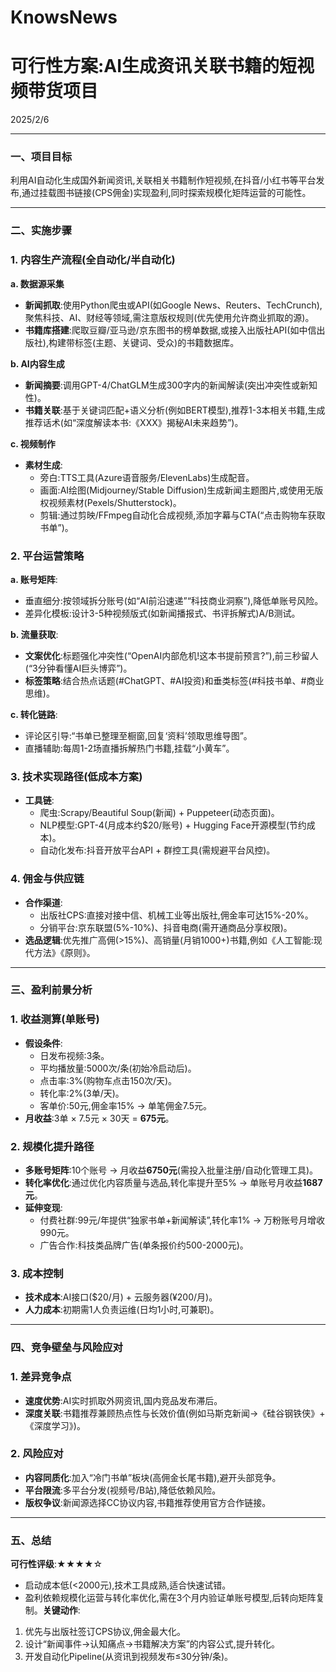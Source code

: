# KnowsNews

# **可行性方案:AI生成资讯关联书籍的短视频带货项目**

2025/2/6

---

### **一、项目目标**

利用AI自动化生成国外新闻资讯,关联相关书籍制作短视频,在抖音/小红书等平台发布,通过挂载图书链接(CPS佣金)实现盈利,同时探索规模化矩阵运营的可能性。

---

### **二、实施步骤**

### **1. 内容生产流程(全自动化/半自动化)**

**a. 数据源采集**

- **新闻抓取**:使用Python爬虫或API(如Google News、Reuters、TechCrunch),聚焦科技、AI、财经等领域,需注意版权规则(优先使用允许商业抓取的源)。
- **书籍库搭建**:爬取豆瓣/亚马逊/京东图书的榜单数据,或接入出版社API(如中信出版社),构建带标签(主题、关键词、受众)的书籍数据库。

**b. AI内容生成**

- **新闻摘要**:调用GPT-4/ChatGLM生成300字内的新闻解读(突出冲突性或新知性)。
- **书籍关联**:基于关键词匹配+语义分析(例如BERT模型),推荐1-3本相关书籍,生成推荐话术(如“深度解读本书:《XXX》揭秘AI未来趋势”)。

**c. 视频制作**

- **素材生成**:
    - 旁白:TTS工具(Azure语音服务/ElevenLabs)生成配音。
    - 画面:AI绘图(Midjourney/Stable Diffusion)生成新闻主题图片,或使用无版权视频素材(Pexels/Shutterstock)。
    - 剪辑:通过剪映/FFmpeg自动化合成视频,添加字幕与CTA(“点击购物车获取书单”)。

### **2. 平台运营策略**

**a. 账号矩阵**:

- 垂直细分:按领域拆分账号(如“AI前沿速递”“科技商业洞察”),降低单账号风险。
- 差异化模板:设计3-5种视频版式(如新闻播报式、书评拆解式)A/B测试。

**b. 流量获取**:

- **文案优化**:标题强化冲突性(“OpenAI内部危机!这本书提前预言?”),前三秒留人(“3分钟看懂AI巨头博弈”)。
- **标签策略**:结合热点话题(#ChatGPT、#AI投资)和垂类标签(#科技书单、#商业思维)。

**c. 转化链路**:

- 评论区引导:“书单已整理至橱窗,回复‘资料’领取思维导图”。
- 直播辅助:每周1-2场直播拆解热门书籍,挂载“小黄车”。

### **3. 技术实现路径(低成本方案)**

- **工具链**:
    - 爬虫:Scrapy/Beautiful Soup(新闻) + Puppeteer(动态页面)。
    - NLP模型:GPT-4(月成本约$20/账号) + Hugging Face开源模型(节约成本)。
    - 自动化发布:抖音开放平台API + 群控工具(需规避平台风控)。

### **4. 佣金与供应链**

- **合作渠道**:
    - 出版社CPS:直接对接中信、机械工业等出版社,佣金率可达15%-20%。
    - 分销平台:京东联盟(5%-10%)、抖音电商(需开通商品分享权限)。
- **选品逻辑**:优先推广高佣(>15%)、高销量(月销1000+)书籍,例如《人工智能:现代方法》《原则》。

---

### **三、盈利前景分析**

### **1. 收益测算(单账号)**

- **假设条件**:
    - 日发布视频:3条。
    - 平均播放量:5000次/条(初始冷启动后)。
    - 点击率:3%(购物车点击150次/天)。
    - 转化率:2%(3单/天)。
    - 客单价:50元,佣金率15% → 单笔佣金7.5元。
- **月收益**:3单 × 7.5元 × 30天 = **675元**。

### **2. 规模化提升路径**

- **多账号矩阵**:10个账号 → 月收益**6750元**(需投入批量注册/自动化管理工具)。
- **转化率优化**:通过优化内容质量与选品,转化率提升至5% → 单账号月收益**1687元**。
- **延伸变现**:
    - 付费社群:99元/年提供“独家书单+新闻解读”,转化率1% → 万粉账号月增收990元。
    - 广告合作:科技类品牌广告(单条报价约500-2000元)。

### **3. 成本控制**

- **技术成本**:AI接口($20/月) + 云服务器(¥200/月)。
- **人力成本**:初期需1人负责运维(日均1小时,可兼职)。

---

### **四、竞争壁垒与风险应对**

### **1. 差异竞争点**

- **速度优势**:AI实时抓取外网资讯,国内竞品发布滞后。
- **深度关联**:书籍推荐兼顾热点性与长效价值(例如马斯克新闻→《硅谷钢铁侠》+《深度学习》)。

### **2. 风险应对**

- **内容同质化**:加入“冷门书单”板块(高佣金长尾书籍),避开头部竞争。
- **平台限流**:多平台分发(视频号/B站),降低依赖风险。
- **版权争议**:新闻源选择CC协议内容,书籍推荐使用官方合作链接。

---

### **五、总结**

**可行性评级**:★★★★☆

- 启动成本低(<2000元),技术工具成熟,适合快速试错。
- 盈利依赖规模化运营与转化率优化,需在3个月内验证单账号模型,后转向矩阵复制。**关键动作**:
1. 优先与出版社签订CPS协议,佣金最大化。
2. 设计“新闻事件→认知痛点→书籍解决方案”的内容公式,提升转化。
3. 开发自动化Pipeline(从资讯到视频发布≤30分钟/条)。
